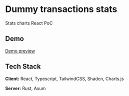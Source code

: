 # Dummy transactions stats

Stats charts React PoC

## Demo

[Demo preview](https://bit-charts.vercel.app/)

## Tech Stack

**Client:** React, Typescript, TailwindCSS, Shadcn, Charts.js

**Server:** Rust, Axum
